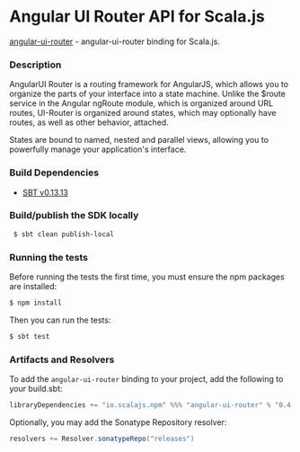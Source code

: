 Angular UI Router API for Scala.js
================================
[angular-ui-router](https://www.npmjs.com/package/angular-ui-router) - angular-ui-router binding for Scala.js.

### Description

AngularUI Router is a routing framework for AngularJS, which allows you to organize the parts of your interface 
into a state machine. Unlike the $route service in the Angular ngRoute module, which is organized around URL routes, 
UI-Router is organized around states, which may optionally have routes, as well as other behavior, attached.

States are bound to named, nested and parallel views, allowing you to powerfully manage your application's interface.

### Build Dependencies

* [SBT v0.13.13](http://www.scala-sbt.org/download.html)

### Build/publish the SDK locally

```bash
 $ sbt clean publish-local
```

### Running the tests

Before running the tests the first time, you must ensure the npm packages are installed:

```bash
$ npm install
```

Then you can run the tests:

```bash
$ sbt test
```

### Artifacts and Resolvers

To add the `angular-ui-router` binding to your project, add the following to your build.sbt:  

```sbt
libraryDependencies += "io.scalajs.npm" %%% "angular-ui-router" % "0.4.2"
```

Optionally, you may add the Sonatype Repository resolver:

```sbt   
resolvers += Resolver.sonatypeRepo("releases") 
```